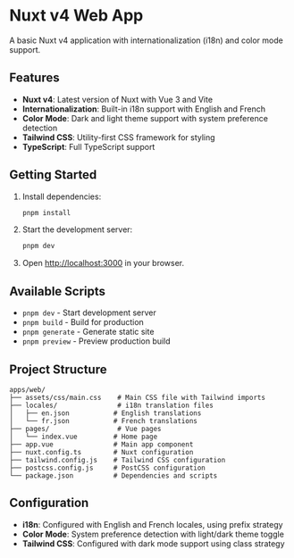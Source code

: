 # Nuxt v4 Web App

A basic Nuxt v4 application with internationalization (i18n) and color mode support.

## Features

- **Nuxt v4**: Latest version of Nuxt with Vue 3 and Vite
- **Internationalization**: Built-in i18n support with English and French
- **Color Mode**: Dark and light theme support with system preference detection
- **Tailwind CSS**: Utility-first CSS framework for styling
- **TypeScript**: Full TypeScript support

## Getting Started

1. Install dependencies:
   ```bash
   pnpm install
   ```

2. Start the development server:
   ```bash
   pnpm dev
   ```

3. Open [http://localhost:3000](http://localhost:3000) in your browser.

## Available Scripts

- `pnpm dev` - Start development server
- `pnpm build` - Build for production
- `pnpm generate` - Generate static site
- `pnpm preview` - Preview production build

## Project Structure

```
apps/web/
├── assets/css/main.css    # Main CSS file with Tailwind imports
├── locales/               # i18n translation files
│   ├── en.json           # English translations
│   └── fr.json           # French translations
├── pages/                 # Vue pages
│   └── index.vue         # Home page
├── app.vue               # Main app component
├── nuxt.config.ts        # Nuxt configuration
├── tailwind.config.js    # Tailwind CSS configuration
├── postcss.config.js     # PostCSS configuration
└── package.json          # Dependencies and scripts
```

## Configuration

- **i18n**: Configured with English and French locales, using prefix strategy
- **Color Mode**: System preference detection with light/dark theme toggle
- **Tailwind CSS**: Configured with dark mode support using class strategy
